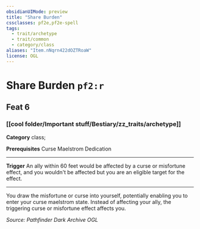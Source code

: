 ```yaml
---
obsidianUIMode: preview
title: "Share Burden"
cssclasses: pf2e,pf2e-spell
tags:
  - trait/archetype
  - trait/common
  - category/class
aliases: "Item.nNqrn422dOZTRoaW"
license: OGL
---
```

# Share Burden `pf2:r`
## Feat 6
### [[cool folder/Important stuff/Bestiary/zz_traits/archetype]]

**Category** class; 



**Prerequisites** Curse Maelstrom Dedication
* * *
**Trigger** An ally within 60 feet would be affected by a curse or misfortune effect, and you wouldn't be affected but you are an eligible target for the effect.

* * *

You draw the misfortune or curse into yourself, potentially enabling you to enter your curse maelstrom state. Instead of affecting your ally, the triggering curse or misfortune effect affects you.

*Source: Pathfinder Dark Archive*
*OGL*